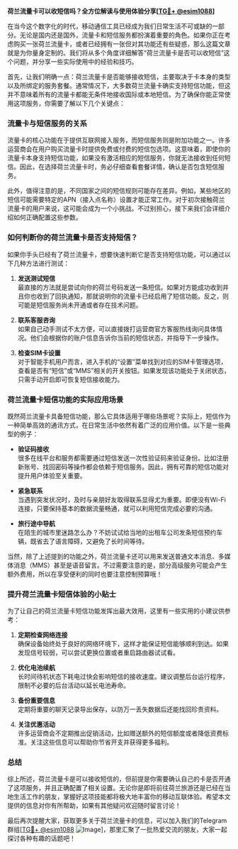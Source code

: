 **荷兰流量卡可以收短信吗？全方位解读与使用体验分享[[TG💪+ @esim1088](https://t.me/s/esim1088)]**

在当今这个数字化的时代，移动通信工具已经成为我们日常生活不可或缺的一部分。无论是国内还是国外，流量卡和短信服务都扮演着重要的角色。如果你正在考虑购买一张荷兰流量卡，或者已经拥有一张但对其功能还有些疑惑，那么这篇文章就是为你量身定制的。我们将从多个角度详细解答“荷兰流量卡是否可以收短信”这个问题，并分享一些实际使用中的经验和技巧。

首先，让我们明确一点：荷兰流量卡是否能够接收短信，主要取决于卡本身的类型以及所绑定的服务套餐。通常情况下，大多数荷兰流量卡确实支持短信功能，但这并不意味着所有的流量卡都能无条件地接收国际或本地短信。为了确保你能正常使用这项服务，你需要了解以下几个关键点：

### 流量卡与短信服务的关系

流量卡的核心功能在于提供互联网接入服务，而短信服务则是附加功能之一。许多运营商会在用户购买流量卡时提供免费或付费的短信包选项。这意味着，即使你的流量卡本身支持短信功能，如果没有激活相应的短信服务，你就无法接收到任何短信。因此，在选择荷兰流量卡时，务必仔细查看套餐详情，确认是否包含短信服务。

此外，值得注意的是，不同国家之间的短信规则可能存在差异。例如，某些地区的短信可能需要特定的APN（接入点名称）设置才能正常工作。对于初次接触荷兰流量卡的用户来说，这可能会成为一个小挑战。不过别担心，接下来我们会详细介绍如何正确配置这些参数。

### 如何判断你的荷兰流量卡是否支持短信？

如果你手头已经有了荷兰流量卡，想要快速判断它是否支持短信功能，可以通过以下几种方法进行测试：

1. **发送测试短信**  
   最直接的方法就是尝试向你的荷兰号码发送一条短信。如果对方能成功收到并且你也收到了回执通知，那就说明你的流量卡已经启用了短信功能。反之，则可能是短信服务尚未开通或者存在技术问题。

2. **联系客服咨询**  
   如果自己动手测试不太方便，可以直接拨打运营商官方客服热线询问具体情况。他们会根据你的账户信息告诉你当前的短信状态，并指导下一步操作。

3. **检查SIM卡设置**  
   对于智能手机用户而言，进入手机的“设置”菜单找到对应的SIM卡管理选项，查看是否有“短信”或“MMS”相关的开关按钮。如果发现该功能处于关闭状态，只需手动开启即可恢复短信接收能力。

### 荷兰流量卡短信功能的实际应用场景

既然荷兰流量卡具备短信功能，那么它具体适用于哪些场景呢？实际上，短信作为一种简单高效的通讯方式，在日常生活中依然有着广泛的应用价值。以下是一些典型的例子：

- **验证码接收**  
  很多在线平台和服务都需要通过短信发送一次性验证码来验证身份。比如注册新账号、找回密码等操作都会依赖于短信服务。因此，拥有可靠的短信功能对提升用户体验至关重要。

- **紧急联系**  
  当遇到突发状况时，及时与亲朋好友取得联系显得尤为重要。即便没有Wi-Fi连接，只要保持基本的数据流量畅通，就可以利用短信完成必要的沟通。

- **旅行途中导航**  
  在陌生的城市里迷路怎么办？不妨试试给当地的出租车公司发条短信预约车辆，既省去了语言障碍，又避免了长时间等待。

当然，除了上述提到的功能之外，荷兰流量卡还可以用来发送普通文本消息、多媒体消息（MMS）甚至是语音留言。不过需要注意的是，部分高级服务可能会产生额外费用，所以在享受便利的同时也要注意控制预算哦！

### 提升荷兰流量卡短信体验的小贴士

为了让自己的荷兰流量卡短信功能发挥出最大效用，这里有一些实用的小建议供参考：

1. **定期检查网络连接**  
   确保设备始终处于良好的网络环境下，这样才能保证短信能够顺利到达。如果发现信号较弱，可以尝试更换位置或者重启路由器试试看。

2. **优化电池续航**  
   长时间待机状态下耗电过快会影响短信的接收速度。建议调整后台运行程序，限制不必要的后台活动以延长电池寿命。

3. **备份重要信息**  
   定期将重要的聊天记录导出保存，以防万一丢失数据后还能找回珍贵资料。

4. **关注优惠活动**  
   许多运营商会不定期推出促销活动，比如赠送额外的短信额度或者降低资费标准。关注这些信息可以帮助你节省开支并获得更多福利。

### 总结

综上所述，荷兰流量卡是可以接收短信的，但前提是你需要确认自己的卡是否开通了这项服务，并且正确配置了相关设置。无论你是即将前往荷兰旅游还是已经在当地生活工作的朋友，掌握好这项技能都将极大地丰富你的移动互联体验。希望本文提供的信息对你有所帮助，如果有其他疑问欢迎随时留言讨论！

最后再次提醒大家，获取更多关于荷兰流量卡的信息，可以加入我们的Telegram群组[[TG💪+ @esim1088](https://t.me/s/esim1088) ![Image](https://i.postimg.cc/4NQfJmqS/Snipaste-2025-05-13-00-14-12.png)]，那里汇聚了一批热爱交流的朋友，大家一起探讨各种有趣的话题吧！